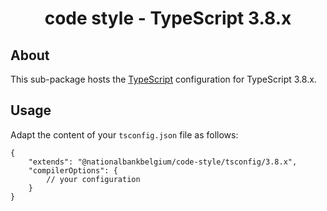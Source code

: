 <h1 align="center">
   code style - TypeScript 3.8.x
</h1>

## About

This sub-package hosts the [TypeScript](https://www.typescriptlang.org/) configuration for TypeScript 3.8.x.

## Usage

Adapt the content of your `tsconfig.json` file as follows:

```text
{
	"extends": "@nationalbankbelgium/code-style/tsconfig/3.8.x",
	"compilerOptions": {
		// your configuration
	}
}
```
